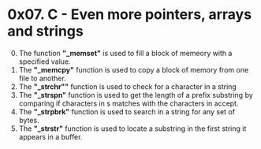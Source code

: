 # 0x07. C - Even more pointers, arrays and strings
0. The function **"_memset"** is used to fill a block of memeory with a specified value.
1. The **"_memcpy"** function is used to copy a block of memory from one file to another.
2. The **"_strchr""** function is used to check for a character in a string
3. The **"_strspn"** function is used to get the length of a prefix substring by comparing if characters in s matches with the characters in accept.
4. The **"_strpbrk"** function is used to search in a string for any set of bytes.
5. The **"_strstr"** function is used to locate a substring in the first string  it appears in a buffer.
